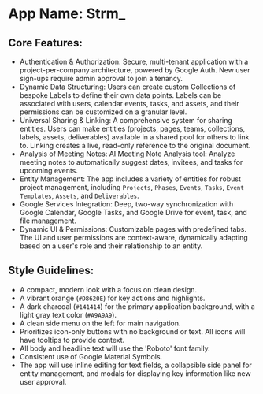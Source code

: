 # **App Name**: Strm_

## Core Features:

- Authentication & Authorization: Secure, multi-tenant application with a project-per-company architecture, powered by Google Auth. New user sign-ups require admin approval to join a tenancy.
- Dynamic Data Structuring: Users can create custom Collections of bespoke Labels to define their own data points. Labels can be associated with users, calendar events, tasks, and assets, and their permissions can be customized on a granular level.
- Universal Sharing & Linking: A comprehensive system for sharing entities. Users can make entities (projects, pages, teams, collections, labels, assets, deliverables) available in a shared pool for others to link to. Linking creates a live, read-only reference to the original document.
- Analysis of Meeting Notes: AI Meeting Note Analysis tool: Analyze meeting notes to automatically suggest dates, invitees, and tasks for upcoming events.
- Entity Management: The app includes a variety of entities for robust project management, including `Projects`, `Phases`, `Events`, `Tasks`, `Event Templates`, `Assets`, and `Deliverables`.
- Google Services Integration: Deep, two-way synchronization with Google Calendar, Google Tasks, and Google Drive for event, task, and file management.
- Dynamic UI & Permissions: Customizable pages with predefined tabs. The UI and user permissions are context-aware, dynamically adapting based on a user's role and their relationship to an entity.

## Style Guidelines:

- A compact, modern look with a focus on clean design.
- A vibrant orange (`#D8620E`) for key actions and highlights.
- A dark charcoal (`#141414`) for the primary application background, with a light gray text color (`#A9A9A9`).
- A clean side menu on the left for main navigation.
- Prioritizes icon-only buttons with no background or text. All icons will have tooltips to provide context.
- All body and headline text will use the 'Roboto' font family.
- Consistent use of Google Material Symbols.
- The app will use inline editing for text fields, a collapsible side panel for entity management, and modals for displaying key information like new user approval.